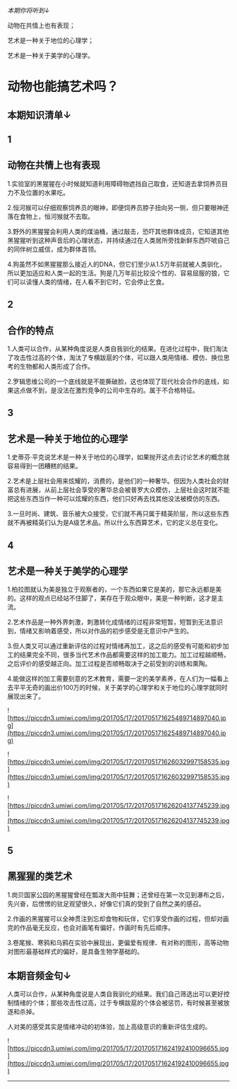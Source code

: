 *本期你将听到↓*

动物在共情上也有表现；

艺术是一种关于地位的心理学；

艺术是一种关于美学的心理学。

# 动物也能搞艺术吗？

## 本期知识清单↓

## 1

## 动物在共情上也有表现

1.实验室的黑猩猩在小时候就知道利用障碍物遮挡自己取食，还知道去拿饲养员目力不及位置的水果吃。

2.恒河猴可以仔细观察饲养员的眼神，即便饲养员脖子扭向另一侧，但只要眼神还落在食物上，恒河猴就不去取。

3.野外的黑猩猩会利用人类的煤油桶，通过敲击，恐吓其他群体成员，它知道其他黑猩猩听到这种声音后的心理状态，并持续通过在人类居所旁找新鲜东西吓唬自己的同伴树立威信，成为群体首领。

4.狗虽然不如黑猩猩那么接近人的DNA，但它们至少从1.5万年前就被人类驯化，所以更加适应和人类一起的生活。狗是几万年前比较没个性的、容易屈服的狼，它们可以读懂人类的情绪，在人看不到它时，它会停止乞食。

## 2

## 合作的特点

1.人类可以合作，从某种角度说是人类自我驯化的结果。在进化过程中，我们淘汰了攻击性过高的个体，淘汰了专横跋扈的个体，可以跟人类用情绪、模仿、换位思考的生物都和人类形成了合作。

2.罗辑思维公司的一个底线就是不能撕破脸，这也体现了现代社会合作的底线，如果这点做不到，是没法在激烈竞争的公司中生存的。属于不合格特征。

## 3

## 艺术是一种关于地位的心理学

1.史蒂芬·平克说艺术是一种关于地位的心理学，如果抛开这点去讨论艺术的概念就容易得到一团糟糕的结果。

2.艺术是上层社会用来炫耀的，消费的，是他们的一种奢华。但因为人类社会的财富总有进展，从前上层社会享受的奢华总会被普罗大众模仿，上层社会这时就不能把这些东西当作一种可以炫耀的东西，他们只好再去找其他没法被模仿的东西。

3.一旦时尚、建筑、音乐被大众接受，它们就不再只属于精英阶层，所以这些东西就不再被精英们认为是A级艺术品。所以什么东西算艺术，它的定义总在变化。

## 4

## 艺术是一种关于美学的心理学

1.柏拉图就认为美是独立于观察者的，一个东西如果它是美的，那它永远都是美的。这样的观点已经站不住脚了，美存在于观众眼中，美是一种判断，这才是主流。

2.艺术作品是一种外界刺激，刺激转化成情绪的过程非常短暂，短暂到无法意识到，情绪又影响着感受，所以对作品的初步感受是无意识中产生的。

3.但人类又可以通过重新评估的过程对情绪再加工，这之后的感受有可能和初步加工的结果完全不同，很多当代艺术作品都需要这样的加工能力。加工过程越顺畅，之后评价的感受越正向。加工过程是否顺畅取决于之前受到的训练和熏陶。

4.能做这样的加工需要刻意的艺术教育，需要一定的美学素养，在人们为一幅看上去平平无奇的画出价100万的时候，关于美学的心理学和关于地位的心理学就同时展现出来了。

![https://piccdn3.umiwi.com/img/201705/17/201705171625489714897040.jpg](https://piccdn3.umiwi.com/img/201705/17/201705171625489714897040.jpg)

![https://piccdn3.umiwi.com/img/201705/17/201705171626032997158535.jpg](https://piccdn3.umiwi.com/img/201705/17/201705171626032997158535.jpg)

![https://piccdn3.umiwi.com/img/201705/17/201705171626204137745239.jpg](https://piccdn3.umiwi.com/img/201705/17/201705171626204137745239.jpg)

## 5

## 黑猩猩的类艺术

1.岗贝国家公园的黑猩猩曾经在瓢泼大雨中狂舞；还曾经在第一次见到瀑布之后，先兴奋，后愣愣的驻足观望很久，好像它们真的受到了自然之美的感召。

2.作画的黑猩猩可以全神贯注到忘却食物和玩伴，它们享受作画的过程，但却对画完的作品毫无反应，也会对画笔有偏好，作画时有先后顺序。

3.卷尾猴、寒鸦和乌鸦在实验中展现出，更偏爱有规律、有对称的图形，高等动物对图形最基础样式的偏好，是具备生物学基础的。

## 本期音频金句↓

人类可以合作，从某种角度说是人类自我驯化的结果。我们自己筛选出可以更好控制情绪的个体；那些攻击性过高，过于专横跋扈的个体会被惩罚，有时候甚至被放逐和杀掉。

人对美的感受其实是情绪冲动的初体验，加上高级意识的重新评估生成的。

![https://piccdn3.umiwi.com/img/201705/17/201705171624192410096655.jpg](https://piccdn3.umiwi.com/img/201705/17/201705171624192410096655.jpg)

---
